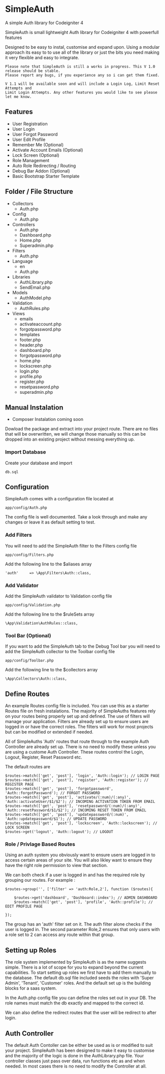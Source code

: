 # SimpleAuth
A simple Auth library for Codeigniter 4

SimpleAuth is small lightweight Auth library for Codeigniter 4 with powerfull features

Designed to be easy to instal, customise and expand upon. Using a modular approach its easy to to use all of the library or just the bits you need making it very flexible and easy to integrate.

```
Please note that SimpleAuth is still a works in progress. This V 1.0 release should be stable. 
Please report any bugs, if you experience any so i can get them fixed.

V 1.1 will be available soon and will include a Login Log, Limit Reset Attempts and 
Limit Login Attempts. Any other features you would like to see please let me know.
```

## Features

* User Registration
* User Login
* User Forgot Password
* User Edit Profile
* Remember Me (Optional)
* Activate Account Emails (Optional)
* Lock Screen (Optional)
* Role Management
* Auto Role Redirecting / Routing
* Debug Bar Addon (Optional)
* Basic Bootstrap Starter Template


## Folder / File Structure


* Collectors
    * Auth.php
* Config
    * Auth.php
* Controllers
    * Auth.php
    * Dashboard.php
    * Home.php
    * Superadmin.php
* Filters
    * Auth.php
* Language
  * en    
   * Auth.php
* Libraries
    * AuthLibrary.php
    * SendEmail.php
* Models
    * AuthModel.php
* Validation
    * AuthRules.php
* Views
  * emails
   * activateaccount.php
   * forgotpassword.php
  * templates
   * footer.php
   * header.php
   * dashboard.php
   * forgotpassword.php
   * home.php
   * lockscreen.php
   * login.php
   * profile.php
   * register.php
   * resetpassword.php
   * superadmin.php



## Manual Instalation

* Composer Instalation coming soon

Dowload the package and extract into your project route. There are no files that will be overwritten, we will change those manually so this can be dropped into an existing project without messing everything up.

### Import Database

Create your database and import
```
db.sql
```

## Configuration

SimpleAuth comes with a configuration file located at
```
app/config/Auth.php
```
The config file is well documented. Take a look through and make any changes or leave it as default setting to test.

### Add Filters

You will need to add the SimpleAuth filter to the Filters config file
```
app/config/Filters.php
```

Add the following line to the $aliases array

```
'auth'     => \App\Filters\Auth::class,	
```

### Add Validator

Add the SimpleAuth validator to Validation config file

```
app/config/Validation.php
```
Add the following line to the $ruleSets array

```
\App\Validation\AuthRules::class,
```

### Tool Bar (Optional)

If you want to add the SimpleAuth tab to the Debug Tool bar you will need to add the SimpleAuth collector to the Toolbar config file

```
app/config/Toolbar.php
```
Add the following line to the $collectors array

```
\App\Collectors\Auth::class,
```

## Define Routes

An example Routes config file is included. You can use this as a starter Routes file on fresh instalations. The majority of SimpleAuths features rely on your routes being properly set up and defined. The use of filters will manage your application. Filters are already set up to ensure users are logged in or have the correct roles. The filters will work for most projects but can be modified or extended if needed.

All of SimpleAuths 'Auth' routes that route through to the example Auth Controller are already set up. There is no need to modify these unless you are using a custome Auth Controller. These routes control the Login, Logout, Register, Reset Password etc.

The default routes are

```
$routes->match(['get', 'post'], 'login', 'Auth::login'); // LOGIN PAGE
$routes->match(['get', 'post'], 'register', 'Auth::register'); // REGISTER PAGE
$routes->match(['get', 'post'], 'forgotpassword', 'Auth::forgotPassword'); // FORGOT PASSWORD
$routes->match(['get', 'post'], 'activate/(:num)/(:any)', 'Auth::activateUser/$1/$2'); // INCOMING ACTIVATION TOKEN FROM EMAIL
$routes->match(['get', 'post'], 'resetpassword/(:num)/(:any)', 'Auth::resetPassword/$1/$2'); // INCOMING RESET TOKEN FROM EMAIL
$routes->match(['get', 'post'], 'updatepassword/(:num)', 'Auth::updatepassword/$1'); // UPDATE PASSWORD
$routes->match(['get', 'post'], 'lockscreen', 'Auth::lockscreen'); // LOCK SCREEN
$routes->get('logout', 'Auth::logout'); // LOGOUT
```
### Role / Privlage Based Routes

Using an auth system you obviously want to ensure users are logged in to access certain areas of your site. You will also likley want to ensure they have the right role permission to view that section.

We can both check if a user is logged in and has the required role by grouping our routes. For example :

```
$routes->group('', ['filter' => 'auth:Role,2'], function ($routes){

	$routes->get('dashboard', 'Dashboard::index'); // ADMIN DASHBOARD
	$routes->match(['get', 'post'], 'profile', 'Auth::profile'); // EDIT PROFILE PAGE
	
});
```

The group has an 'auth' filter set on it. The auth filter alone checks if the user is logged in. The second parameter Role,2 ensures that only users with a role set to 2 can access any route within that group.

## Setting up Roles

The role system implemented by SimpleAuth is as the name suggests simple. There is a lot of scope for you to expand beyond the current capabilities. To start setting up roles we first have to add them manually to the database. The default db.sql file included seeds the roles with 'Super Admin', 'Tenant', 'Customer' roles. And the default set up is the building blocks for a saas system.

In the Auth.php config file you can define the roles set out in your DB. The role names must match the db exactly and mapped to the correct id.

We can also define the redirect routes that the user will be redirect to after login.

## Auth Controller

The default Auth Contoller can be either be used as is or modified to suit your project. SimpleAuth has been designed to make it easy to customise and the majority of the logic is done in the AuthLibrary.php file. Your controller classes just pass over data, run functions etc as and when needed. In most cases there is no need to modify the Controller at all. 













